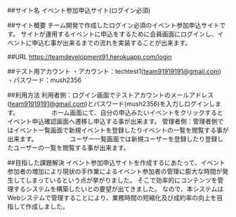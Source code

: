 ##サイト名
イベント参加申込サイト(ログイン必須)

##サイト概要
チーム開発で作成したログイン必須のイベント参加申込サイトです。
サイトが運用するイベントに申込をするために会員画面にログインし、イベントに申込む事が出来るまでの流れを実装することが出来ます。

##URL
https://teamdevelopment91.herokuapp.com/login

##テスト用アカウント
・アカウント：techtest1(team91919191@gmail.com)
・パスワード：mush2356

##利用方法
利用者側：ログイン画面でテストアカウントのメールアドレス(team91919191@gmail.com)とパスワード(mush2356)を入力しログインします。
　　　　　ホーム画面にて、自分の申込みたいイベントをクリックするとイベント申込確認画面へ遷移し申込する事が出来ます。
管理者側：管理者側ではイベント一覧画面で新規イベントを登録したりイベントの一覧を閲覧する事が出来ます。
　　　　　ユーザー一覧画面では新規ユーザーを登録したり登録したユーザーの一覧を閲覧する事が出来ます。

##目指した課題解決
イベント参加申込サイトを作成するにあたって、イベント参加者の増加により現状の手作業によるイベント参加者の管理に膨大な時間が発生してしまっているという点が挙がりました。
そこで効率的にコンテンツを管理するシステムを構築したいとの要望が出てきました。
なので、本システムはWebシステムで管理することにより、業務時間の短縮化及び成約率の向上を目指して作成しました。
